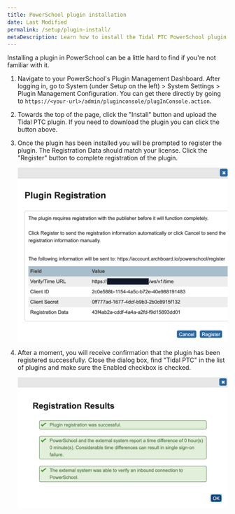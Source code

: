 ```yaml
---
title: PowerSchool plugin installation
date: Last Modified
permalink: /setup/plugin-install/
metaDescription: Learn how to install the Tidal PTC PowerSchool plugin.
---
```


Installing a plugin in PowerSchool can be a little hard to find if you're not familiar with it.

1. Navigate to your PowerSchool's Plugin Management Dashboard. After logging in, go to System (under Setup on the left) > System Settings > Plugin Management Configuration. You can get there directly by going to `https://<your-url>/admin/pluginconsole/plugInConsole.action`.

2. Towards the top of the page, click the "Install" button and upload the Tidal PTC plugin. If you need to download the plugin you can click the button above.

3. Once the plugin has been installed you will be prompted to register the plugin. The Registration Data should match your license. Click the "Register" button to complete registration of the plugin.

    ![Plugin registration modal](/content/images/plugin-registration.png)

4. After a moment, you will receive confirmation that the plugin has been registered successfully. Close the dialog box, find "Tidal PTC" in the list of plugins and make sure the Enabled checkbox is checked.

    ![Plugin successfully registered modal](/content/images/plugin-registered.png)
